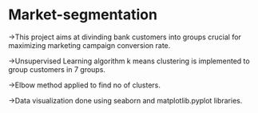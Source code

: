 # Market-segmentation
->This project aims at divinding bank customers into groups crucial for maximizing marketing campaign conversion rate.

->Unsupervised Learning algorithm k means clustering is implemented to group customers in 7 groups.

->Elbow method applied to find no of clusters.

->Data visualization done using seaborn and matplotlib.pyplot libraries.
